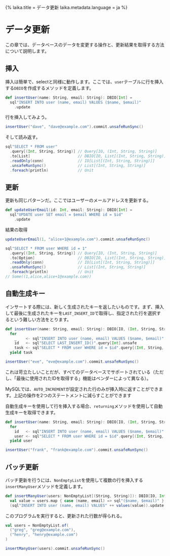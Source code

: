 {%
  laika.title = データ更新
  laika.metadata.language = ja
%}

# データ更新

この章では、データベースのデータを変更する操作と、更新結果を取得する方法について説明します。

## 挿入

挿入は簡単で、selectと同様に動作します。ここでは、`user`テーブルに行を挿入する`DBIO`を作成するメソッドを定義します。

```scala
def insertUser(name: String, email: String): DBIO[Int] =
  sql"INSERT INTO user (name, email) VALUES ($name, $email)"
    .update
```

行を挿入してみよう。

```scala
insertUser("dave", "dave@example.com").commit.unsafeRunSync()
```

そして読み返す。

```scala
sql"SELECT * FROM user"
  .query[(Int, String, String)] // Query[IO, (Int, String, String)]
  .to[List]                     // DBIO[IO, List[(Int, String, String)]]
  .readOnly(conn)               // IO[List[(Int, String, String)]]
  .unsafeRunSync()              // List[(Int, String, String)]
  .foreach(println)             // Unit
```

## 更新

更新も同じパターンだ。ここではユーザーのメールアドレスを更新する。

```scala
def updateUserEmail(id: Int, email: String): DBIO[Int] =
  sql"UPDATE user SET email = $email WHERE id = $id"
    .update
```

結果の取得

```scala
updateUserEmail(1, "alice+1@example.com").commit.unsafeRunSync()

sql"SELECT * FROM user WHERE id = 1"
  .query[(Int, String, String)] // Query[IO, (Int, String, String)]
  .to[Option]                   // DBIO[IO, List[(Int, String, String)]]
  .readOnly(conn)               // IO[List[(Int, String, String)]]
  .unsafeRunSync()              // List[(Int, String, String)]
  .foreach(println)             // Unit
// Some((1,alice,alice+1@example.com))
```

## 自動生成キー

インサートする際には、新しく生成されたキーを返したいものです。まず、挿入して最後に生成されたキーを`LAST_INSERT_ID`で取得し、指定された行を選択するという難しい方法をとります。

```scala 3
def insertUser(name: String, email: String): DBIO[IO, (Int, String, String)] =
  for
    _    <- sql"INSERT INTO user (name, email) VALUES ($name, $email)".update
    id   <- sql"SELECT LAST_INSERT_ID()".query[Int].unsafe
    task <- sql"SELECT * FROM user WHERE id = $id".query[(Int, String, String)].to[Option]
  yield task
```

```scala
insertUser("eve", "eve@example.com").commit.unsafeRunSync()
```

これは苛立たしいことだが、すべてのデータベースでサポートされている（ただし、「最後に使用されたIDを取得する」機能はベンダーによって異なる）。

MySQLでは、`AUTO_INCREMENT`が設定された行のみが挿入時に返すことができます。上記の操作を2つのステートメントに減らすことができます

自動生成キーを使用して行を挿入する場合、`returning`メソッドを使用して自動生成キーを取得できます。

```scala 3
def insertUser(name: String, email: String): DBIO[IO, (Int, String, String)] =
  for
    id   <- sql"INSERT INTO user (name, email) VALUES ($name, $email)".returning[Int]
    user <- sql"SELECT * FROM user WHERE id = $id".query[(Int, String, String)].to[Option]
  yield user
```

```scala
insertUser("frank", "frank@example.com").commit.unsafeRunSync()
```

## バッチ更新

バッチ更新を行うには、`NonEmptyList`を使用して複数の行を挿入する`insertManyUser`メソッドを定義します。

```scala 3
def insertManyUser(users: NonEmptyList[(String, String)]): DBIO[IO, Int] =
  val value = users.map { case (name, email) => sql"($name, $email)" }
  (sql"INSERT INTO user (name, email) VALUES" ++ values(value)).update
```

このプログラムを実行すると、更新された行数が得られる。

```scala
val users = NonEmptyList.of(
  ("greg", "greg@example.com"),
  ("henry", "henry@example.com")
)

insertManyUser(users).commit.unsafeRunSync()
```
